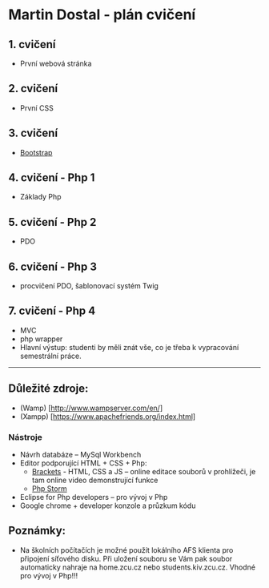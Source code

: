 # Martin Dostal - plán cvičení

## 1. cvičení
  * První webová stránka
  
## 2. cvičení
  * První CSS  
  
## 3. cvičení
  * [Bootstrap](http://getbootstrap.com/)
  
## 4. cvičení - Php 1
  * Základy Php   
  
## 5. cvičení - Php 2 
   * PDO

## 6. cvičení - Php 3
   * procvičení PDO, šablonovací systém Twig

## 7. cvičení - Php 4
   * MVC
   * php wrapper
   * Hlavní výstup: studenti by měli znát vše, co je třeba k vypracování semestrální práce.

-------------------------------------------------------

## Důležité zdroje:
  * (Wamp) [http://www.wampserver.com/en/]
  * (Xampp) [https://www.apachefriends.org/index.html]
  
### Nástroje
  * Návrh databáze – MySql Workbench
  * Editor podporující HTML + CSS + Php:
    * [Brackets](http://brackets.io/) - HTML, CSS a JS – online editace souborů v prohlížeči, je tam online video demonstrující funkce
    * [Php Storm](https://www.jetbrains.com/phpstorm/)
  * Eclipse for Php developers – pro vývoj v Php
  * Google chrome + developer konzole a průzkum kódu
  
## Poznámky:
  * Na školních počítačích je možné použít lokálního AFS klienta pro připojení síťového disku. Při uložení souboru se Vám pak 
    soubor automaticky nahraje na home.zcu.cz nebo students.kiv.zcu.cz. Vhodné pro vývoj v Php!!!